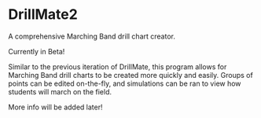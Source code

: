 # DrillMate2
A comprehensive Marching Band drill chart creator.

Currently in Beta!

Similar to the previous iteration of DrillMate, this program allows for Marching Band drill charts to be created more quickly and easily. Groups of points can be edited on-the-fly, and simulations can be ran to view how students will march on the field.

More info will be added later!
